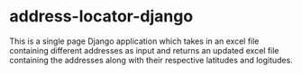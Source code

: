 # address-locator-django
This is a single page Django application which takes in an excel file containing different addresses as input and returns an updated excel file containing the addresses along with their respective latitudes and logitudes.
